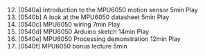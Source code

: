 12. [0540a] Introduction to the MPU6050 motion sensor
    5min
    Play
13. [0540b] A look at the MPU6050 datasheet
    5min
    Play
14. [0540c] MPU6050 wiring
    7min
    Play
15. [0540d] MPU6050 Arduino sketch
    14min
    Play
16. [0540e] MPU6050 Processing demonstration
    12min
    Play
17. [0540f] MPU6050 bonus lecture
    5min
